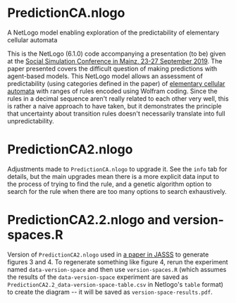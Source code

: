 # PredictionCA.nlogo
A NetLogo model enabling exploration of the predictability of elementary cellular automata

This is the NetLogo (6.1.0) code accompanying a presentation (to be) given at the [Social Simulation Conference in Mainz, 23-27 September 2019](https://ssc2019.uni-mainz.de/). The paper presented covers the difficult question of making predictions with agent-based models. This NetLogo model allows an assessment of predictability (using categories defined in the paper) of [elementary cellular automata](https://en.wikipedia.org/wiki/Elementary_cellular_automaton) with ranges of rules encoded using Wolfram coding. Since the rules in a decimal sequence aren't really related to each other very well, this is rather a naive approach to have taken, but it demonstrates the principle that uncertainty about transition rules doesn't necessarily translate into full unpredictability.

# PredictionCA2.nlogo

Adjustments made to `PredictionCA.nlogo` to upgrade it. See the `info` tab for details, but the main upgrades mean there is a more explicit data input to the process of trying to find the rule, and a genetic algorithm option to search for the rule when there are too many options to search exhaustively.

# PredictionCA2.2.nlogo and version-spaces.R

Version of `PredictionCA2.nlogo` used in [a paper in JASSS](http://jasss.soc.surrey.ac.uk/24/3/2.html) to generate figures 3 and 4. To regenerate something like figure 4, rerun the experiment named `data-version-space` and then use `version-spaces.R` (which assumes the results of the `data-version-space` experiment are saved as `PredictionCA2.2_data-version-space-table.csv` in Netlogo's `table` format) to create the diagram -- it will be saved as `version-space-results.pdf`.
